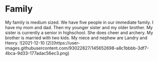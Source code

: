 <!DOCTYPE html>
<html>
<head>
<link rel="stylesheet" href="mystyle.css">
</head>
<body>

<h1>Family</h1>
<p>My family is medium sized. We have five people in our immediate family. I have my mom and dad. Then my younger sister and my older brother. My sister is currently a senior in highschool. She does cheer and archery. My brother is married with two kids. My niece and nephew are Landry and Henry. <img>![2021-12-10 (2)](https://user-images.githubusercontent.com/93022827/145652698-a8c1bbbb-3df7-4bca-9d33-177adac56ec3.png)</img>
  </p>

</body>
</html>
